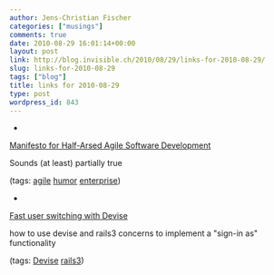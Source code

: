 ```yaml
---
author: Jens-Christian Fischer
categories: ["musings"]
comments: true
date: 2010-08-29 16:01:14+00:00
layout: post
link: http://blog.invisible.ch/2010/08/29/links-for-2010-08-29/
slug: links-for-2010-08-29
tags: ["blog"]
title: links for 2010-08-29
type: post
wordpress_id: 843
---
```


  * 
                

[Manifesto for Half-Arsed Agile Software Development](http://www.halfarsedagilemanifesto.org/)


                

Sounds (at least) partially true


                

(tags: [agile](http://delicious.com/jaycee/agile) [humor](http://delicious.com/jaycee/humor) [enterprise](http://delicious.com/jaycee/enterprise))


            
  * 
                

[Fast user switching with Devise](http://pivotallabs.com/users/mbarinek/blog/articles/1387-fast-user-switching-with-devise)


                

how to use devise and rails3 concerns to implement a "sign-in as" functionality


                

(tags: [Devise](http://delicious.com/jaycee/Devise) [rails3](http://delicious.com/jaycee/rails3))


            
